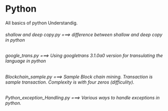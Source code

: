 # Python
All basics of python Understandig.
###### shallow and deep copy.py                 ===> difference between shallow and deep copy in python
###### google_trans.py                          ===> Using googletrans 3.1.0a0 version for transulating the language in python
###### Blockchain_sample.py                     ===> Sample Block chain mining. Transaction is sample transaction. Complexity is with four zeros (difficulity).
###### Python_exception_Handling.py             ===> Various ways to handle exceptions in python.
